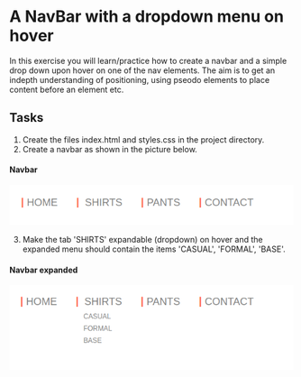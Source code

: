 # A NavBar with a dropdown menu on hover

In this exercise you will learn/practice how to create a navbar and a simple drop down upon hover on one of the nav elements. The aim is to get an indepth understanding of positioning, using pseodo elements to place content before an element etc.

## Tasks

1. Create the files index.html and styles.css in the project directory.
2. Create a navbar as shown in the picture below.

#### Navbar

![Navbar](navbar.png)

3. Make the tab 'SHIRTS' expandable (dropdown) on hover and the expanded menu should contain the items 'CASUAL', 'FORMAL', 'BASE'.

#### Navbar expanded

![Navbar expanded](navbar-expanded.png)
